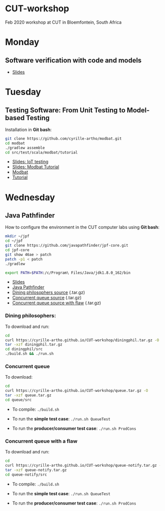 # CUT-workshop
Feb 2020 workshop at CUT in Bloemfontein, South Africa

# Monday
## Software verification with code and models

* [Slides](verif-intro.pdf)

# Tuesday
## Testing Software: From Unit Testing to Model-based Testing

Installation in **Git bash**:

```bash
git clone https://github.com/cyrille-artho/modbat.git
cd modbat
./gradlew assemble
cd src/test/scala/modbat/tutorial
```

* [Slides: IoT testing](enase-2019.pdf)
* [Slides: Modbat Tutorial](mbt.pdf)
* [Modbat](https://github.com/cyrille-artho/modbat/)
* [Tutorial](https://github.com/cyrille-artho/modbat/tree/master/src/test/scala/modbat/tutorial)

# Wednesday
## Java Pathfinder

How to configure the environment in the CUT computer labs using **Git bash**:

```bash
mkdir ~/jpf
cd ~/jpf
git clone https://github.com/javapathfinder/jpf-core.git
cd jpf-core
git show 46ae > patch
patch -p1 < patch
./gradlew

export PATH=$PATH:/c/Program\ Files/Java/jdk1.8.0_162/bin
```

* [Slides](jpf-intro-1.pdf)
* [Java Pathfinder](https://github.com/javapathfinder/jpf-core/)
* [Dining philosophers source](diningphil.tar.gz) (.tar.gz)
* [Concurrent queue source](queue.tar.gz) (.tar.gz)
* [Concurrent queue source with flaw](queue-notify.tar.gz) (.tar.gz)

### Dining philosophers:

To download and run:

```bash
cd
curl https://cyrille-artho.github.io/CUT-workshop/diningphil.tar.gz -O
tar -xzf diningphil.tar.gz
cd diningphil/src
./build.sh && ./run.sh
```

### Concurrent queue

To download:

```bash
cd
curl https://cyrille-artho.github.io/CUT-workshop/queue.tar.gz -O
tar -xzf queue.tar.gz
cd queue/src
```

* To compile: `./build.sh`

* To run the **simple test case**: `./run.sh QueueTest`

* To run the **producer/consumer test case**: `./run.sh ProdCons`

### Concurrent queue with a flaw

To download and run:

```bash
cd
curl https://cyrille-artho.github.io/CUT-workshop/queue-notify.tar.gz -O
tar -xzf queue-notify.tar.gz
cd queue-notify/src
```

* To compile: `./build.sh`

* To run the **simple test case**: `./run.sh QueueTest`

* To run the **producer/consumer test case**: `./run.sh ProdCons`
